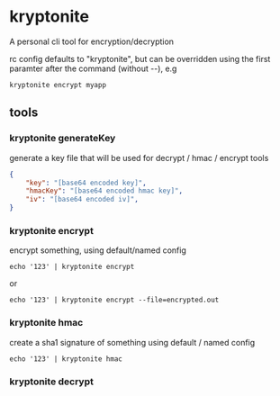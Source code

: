 # kryptonite

A personal cli tool for encryption/decryption

rc config defaults to "kryptonite", but can be overridden using the first paramter after the command (without --), e.g

```
kryptonite encrypt myapp
```

## tools

### kryptonite generateKey
generate a key file that will be used for decrypt / hmac / encrypt tools

```json
{
    "key": "[base64 encoded key]",
    "hmacKey": "[base64 encoded hmac key]",
    "iv": "[base64 encoded iv]",
}
```

### kryptonite encrypt

encrypt something, using default/named config

```
echo '123' | kryptonite encrypt
```

or

```
echo '123' | kryptonite encrypt --file=encrypted.out
```

### kryptonite hmac
create a sha1 signature of something using default / named config

```
echo '123' | kryptonite hmac
```

### kryptonite decrypt

